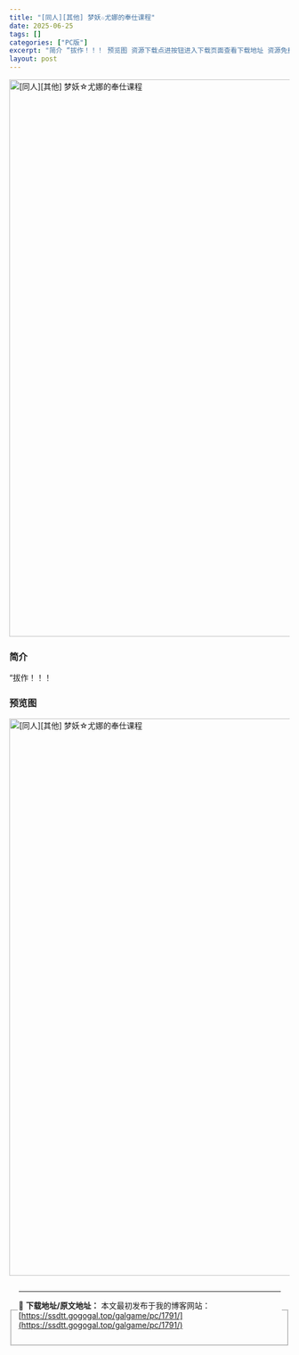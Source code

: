 ```yaml
---
title: "[同人][其他] 梦妖☆尤娜的奉仕课程"
date: 2025-06-25
tags: []
categories: ["PC版"]
excerpt: "简介 “拔作！！！ 预览图 资源下载点进按钮进入下载页面查看下载地址 资源免费下载地址 下载地址 说明: 油猴下载教程 磁力下载推荐使用qBittorrent下载工具 全站解压密码:erciyuanfengwo"
layout: post
---
```



<p><img decoding="async"   src="https://ssdtt.gogogal.top/wp-content/uploads/2025/06/58eb6-00.webp" loading="lazy" alt="[同人][其他] 梦妖☆尤娜的奉仕课程" style="display: block; margin-left: auto; margin-right: auto; width: 1000px;" /></p>
<div>
<h3>简介</h3>
</p></div>
<p>“拔作！！！</p>
<h3>预览图</h3>
<p><img decoding="async"   src="https://ssdtt.gogogal.top/wp-content/uploads/2025/06/6d389-01.webp" loading="lazy" alt="[同人][其他] 梦妖☆尤娜的奉仕课程" style="display: block; margin-left: auto; margin-right: auto; width: 1000px;" /></p>
<div></div>
<fieldset>
<legend>


---
📖 **下载地址/原文地址：** 本文最初发布于我的博客网站：[https://ssdtt.gogogal.top/galgame/pc/1791/](https://ssdtt.gogogal.top/galgame/pc/1791/)
